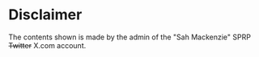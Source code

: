 # Disclaimer
The contents shown is made by the admin of the "Sah Mackenzie" SPRP ~~Twitter~~ X.com account.
